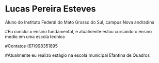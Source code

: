 # Lucas Pereira Esteves 

  Aluno do Instituto Federal do Mato Grosso do Sul, campus Nova andradina

#Eu conclui o ensino fundamental, e atualmente estou cursando o ensino medio em uma escola tecnica 

#Contatos (67)998351895

#Atualmente eu realizo estágio na escola municipal Efantina de Quadros
